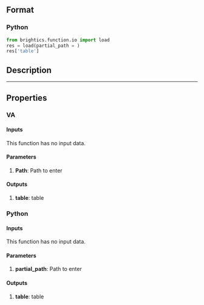 ## Format
### Python
```python
from brightics.function.io import load
res = load(partial_path = )
res['table']
```

## Description


---

## Properties
### VA
#### Inputs
This function has no input data.

#### Parameters
1. **Path**: Path to enter

#### Outputs
1. **table**: table

### Python
#### Inputs
This function has no input data.

#### Parameters
1. **partial_path**: Path to enter

#### Outputs
1. **table**: table

